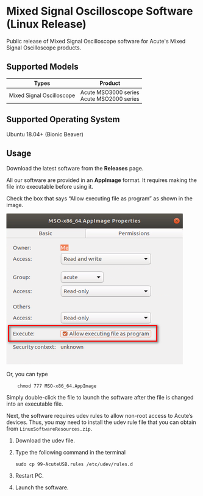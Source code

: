 # Mixed Signal Oscilloscope Software (Linux Release)

Public release of Mixed Signal Oscilloscope software for Acute's Mixed Signal Oscilloscope products.

## Supported Models

| Types                        | Product                                       | 
| ---------------------------- | --------------------------------------------- |
| Mixed Signal Oscilloscope    | Acute MSO3000 series<br/>Acute MSO2000 series                       |

## Supported Operating System
    
Ubuntu 18.04+ (Bionic Beaver)

## Usage

Download the latest software from the **Releases** page.

All our software are provided in an **AppImage** format. It requires making the 
file into executable before using it. 

Check the box that says “Allow executing file as program” as shown in the image.

![Demo Image](https://github.com/acute-technology-inc/dso-release/blob/main/res/image.png?raw=true)

Or, you can type

```
    chmod 777 MSO-x86_64.AppImage
```

Simply double-click the file to launch the software after the file is changed into an executable file.

Next, the software requires udev rules to allow non-root access to Acute’s 
devices. Thus, you may need to install the udev rule file that you can obtain from
`LinuxSoftwareResources.zip`.

1.	Download the udev file.
2.	Type the following command in the terminal

    ```
    sudo cp 99-AcuteUSB.rules /etc/udev/rules.d
    ```

3.	Restart PC.
4.	Launch the software.
